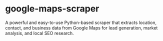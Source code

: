 # google-maps-scraper
A powerful and easy-to-use Python-based scraper that extracts location, contact, and business data from Google Maps for lead generation, market analysis, and local SEO research.
